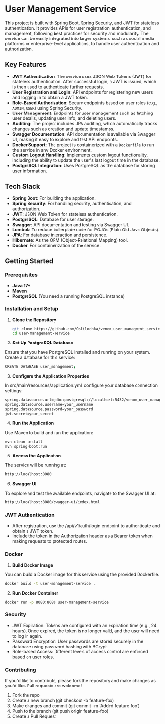 # User Management Service

This project is built with Spring Boot, Spring Security, and JWT for stateless authentication. It provides APIs for user registration, authentication, and management, following best practices for security and modularity. The service can be easily integrated into larger systems, such as social media platforms or enterprise-level applications, to handle user authentication and authorization.

## Key Features

- **JWT Authentication**: The service uses JSON Web Tokens (JWT) for stateless authentication. After successful login, a JWT is issued, which is then used to authenticate further requests.
- **User Registration and Login**: API endpoints for registering new users and logging in to obtain a JWT token.
- **Role-Based Authorization**: Secure endpoints based on user roles (e.g., `ADMIN`, `USER`) using Spring Security.
- **User Management**: Endpoints for user management such as fetching user details, updating user info, and deleting users.
- **Auditing**: The project includes JPA auditing, which automatically tracks changes such as creation and update timestamps.
- **Swagger Documentation**: API documentation is available via Swagger UI, making it easy to explore and test API endpoints.
- **Docker Support**: The project is containerized with a `Dockerfile` to run the service in any Docker environment.
- **Custom Logout Handling**: Implements custom logout functionality, including the ability to update the user's last logout time in the database.
- **PostgreSQL Integration**: Uses PostgreSQL as the database for storing user information.

## Tech Stack

- **Spring Boot**: For building the application.
- **Spring Security**: For handling security, authentication, and authorization.
- **JWT**: JSON Web Token for stateless authentication.
- **PostgreSQL**: Database for user storage.
- **Swagger**: API documentation and testing via Swagger UI.
- **Lombok**: To reduce boilerplate code for POJOs (Plain Old Java Objects).
- **JPA**: For database interaction and persistence.
- **Hibernate**: As the ORM (Object-Relational Mapping) tool.
- **Docker**: For containerization of the service.

## Getting Started

### Prerequisites

- **Java 17+**
- **Maven**
- **PostgreSQL** (You need a running PostgreSQL instance)

### Installation and Setup

1. **Clone the Repository**
   ```bash
   git clone https://github.com/Oskilochka/venom_user_managment_service
   cd user-management-service

2. **Set Up PostgreSQL Database**

Ensure that you have PostgreSQL installed and running on your system. Create a database for this service:
```bash
CREATE DATABASE user_management;
```

3. **Configure the Application Properties**

In src/main/resources/application.yml, configure your database connection settings:
```bash
spring.datasource.url=jdbc:postgresql://localhost:5432/venom_user_management_db
spring.datasource.username=your_username
spring.datasource.password=your_password
jwt.secret=your_secret
```

4. **Run the Application**

Use Maven to build and run the application:
```bash
mvn clean install
mvn spring-boot:run
```

5. **Access the Application**

The service will be running at:
```bash
http://localhost:8080
```

6. **Swagger UI**

To explore and test the available endpoints, navigate to the Swagger UI at:
```bash
http://localhost:8080/swagger-ui/index.html
```

### JWT Authentication

- After registration, use the /api/v1/auth/login endpoint to authenticate and obtain a JWT token.
- Include the token in the Authorization header as a Bearer token when making requests to protected routes.

### Docker
1. **Build Docker Image**

You can build a Docker image for this service using the provided Dockerfile.
```bash
docker build -t user-management-service .
```
2. **Run Docker Container**

```bash
docker run -p 8080:8080 user-management-service
```

### Security
- JWT Expiration: Tokens are configured with an expiration time (e.g., 24 hours). Once expired, the token is no longer valid, and the user will need to log in again.
- Password Encryption: User passwords are stored securely in the database using password hashing with BCrypt.
- Role-based Access: Different levels of access control are enforced based on user roles.

### Contributing

If you'd like to contribute, please fork the repository and make changes as you'd like. Pull requests are welcome!
1. Fork the repo
2. Create a new branch (git checkout -b feature-foo)
3. Make changes and commit (git commit -m 'Added feature foo')
4. Push to the branch (git push origin feature-foo)
5. Create a Pull Request
